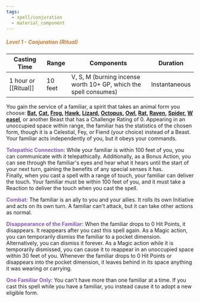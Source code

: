 ```yaml
---
tags:
  - spell/conjuration
  - material_component
---
```

##### *<span style="color:rgb(203, 123, 55)">Level 1 - Conjuration (Ritual)</span>*

| Casting Time     | Range   | Components                                                       | Duration      |
| ---------------- | ------- | ---------------------------------------------------------------- | ------------- |
| 1 hour or [[Ritual]] | 10 feet | V, S, M (burning incense worth 10+ GP, which the spell consumes) | Instantaneous |


You gain the service of a familiar, a spirit that takes an animal form you choose: **[Bat](https://www.aidedd.org/monster/bat), [Cat](https://www.aidedd.org/monster/cat), [Frog](https://www.aidedd.org/monster/frog), [Hawk](https://www.aidedd.org/monster/hawk), [Lizard](https://www.aidedd.org/monster/lizard), [Octopus](https://www.aidedd.org/monster/octopus), [Owl](https://www.aidedd.org/monster/owl), [Rat](https://www.aidedd.org/monster/rat), [Raven](https://www.aidedd.org/monster/raven), [Spider](https://www.aidedd.org/monster/spider), [Weasel](https://www.aidedd.org/monster/weasel)**, or another Beast that has a Challenge Rating of 0. Appearing in an unoccupied space within range, the familiar has the statistics of the chosen form, though it is a Celestial, Fey, or Fiend (your choice) instead of a Beast. Your familiar acts independently of you, but it obeys your commands.  

**<span style="color:rgb(134, 93, 187)">Telepathic Connection</span>**: While your familiar is within 100 feet of you, you can communicate with it telepathically. Additionally, as a Bonus Action, you can see through the familiar's eyes and hear what it hears until the start of your next turn, gaining the benefits of any special senses it has.  
Finally, when you cast a spell with a range of touch, your familiar can deliver the touch. Your familiar must be within 100 feet of you, and it must take a Reaction to deliver the touch when you cast the spell.  

**<span style="color:rgb(134, 93, 187)">Combat</span>**: The familiar is an ally to you and your allies. It rolls its own Initiative and acts on its own turn. A familiar can't attack, but it can take other actions as normal.  

**<span style="color:rgb(134, 93, 187)">Disappearance of the Familiar</span>**: When the familiar drops to 0 Hit Points, it disappears. It reappears after you cast this spell again. As a Magic action, you can temporarily dismiss the familiar to a pocket dimension. Alternatively, you can dismiss it forever. As a Magic action while it is temporarily dismissed, you can cause it to reappear in an unoccupied space within 30 feet of you. Whenever the familiar drops to 0 Hit Points or disappears into the pocket dimension, it leaves behind in its space anything it was wearing or carrying.  

**<span style="color:rgb(134, 93, 187)">One Familiar Only</span>**: You can't have more than one familiar at a time. If you cast this spell while you have a familiar, you instead cause it to adopt a new eligible form.